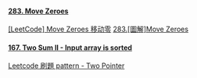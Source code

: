 #### [283. Move Zeroes](https://leetcode.com/problems/move-zeroes/)
[[LeetCode] Move Zeroes 移动零](https://www.cnblogs.com/grandyang/p/4822732.html)
[283.[圖解]Move Zeroes](https://medium.com/@urdreamliu/283-%E5%9C%96%E8%A7%A3-move-zeroes-4da4900f5aac)
#### [167. Two Sum II - Input array is sorted](https://leetcode.com/problems/two-sum-ii-input-array-is-sorted/)
[Leetcode 刷題 pattern - Two Pointer](https://blog.techbridge.cc/2019/08/30/leetcode-pattern-two-pointer/)